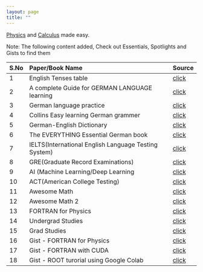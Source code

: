 ```yaml
---
layout: page
title: ""
---
```


<!--I'm an under grad student [major in Physics](https://en.wikipedia.org/wiki/Physics) at the Osmania University, India.

I teach [Physics](https://en.wikipedia.org/wiki/Physics) and [Calculus](https://en.wikipedia.org/wiki/Calculus).-->

[Physics](https://en.wikipedia.org/wiki/Physics) and [Calculus](https://en.wikipedia.org/wiki/Calculus) made easy.




Note: The following content added, Check out Essentials, Spotlights
and Gists to find them

| S.No| Paper/Book Name          | Source |
|:----|:-------------------------|:-------|
| 1   | English Tenses table                          | [click](https://karra-online.info/essentials/)|
| 2   | A complete Guide for GERMAN LANGUAGE learning | [click](https://karra-online.info/essentials/)|
| 3   | German language practice  | [click](https://karra-online.info/essentials/)|
| 4   | Collins Easy learning German grammer        | [click](https://karra-online.info/essentials/)|
| 5   | German-English Dictionary   |[click](https://karra-online.info/essentials/)|
| 6   | The EVERYTHING Essential German book  |[click](https://karra-online.info/essentials/)|
| 7   | IELTS(International English Language Testing System)  |[click](https://karra-online.info/spotlights/)|
| 8   | GRE(Graduate Record Examinations)  |[click](https://karra-online.info/spotlights/)|
| 9   | AI (Machine Learning/Deep Learning  |[click](https://karra-online.info/spotlights/)|
| 10  | ACT(American College Testing)  |[click](https://karra-online.info/spotlights/)|
| 11  |  Awesome Math  |[click](https://karra-online.info/spotlights/)|
| 12  |  Awesome Math 2  |[click](https://karra-online.info/spotlights/)|
| 13  |  FORTRAN for Physics  |[click](https://karra-online.info/spotlights/)|
| 14  |  Undergrad Studies  |[click](https://karra-online.info/spotlights/)|
| 15  |   Grad Studies  |[click](https://karra-online.info/spotlights/)|
| 16  |  Gist - FORTRAN for Physics  |[click](https://karra-online.info/gists/)|
| 17  |   Gist - FORTRAN with CUDA  |[click](https://karra-online.info/gists/)|
| 18  |   Gist - ROOT turorial using Google Colab   |[click](https://karra-online.info/gists/)|



